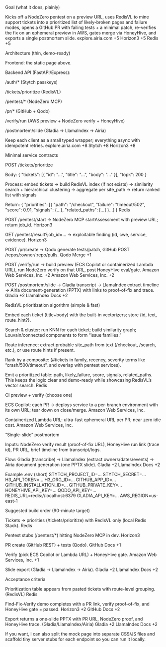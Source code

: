 Goal (what it does, plainly)

Kicks off a NodeZero pentest on a preview URL, uses RedisVL to mine support tickets into a prioritized list of likely-broken pages and failure modes, opens a GitHub PR with failing tests + a minimal patch, re-verifies the fix on an ephemeral preview in AWS, gates merge via HoneyHive, and exports a single postmortem slide. 
explore.airia.com
+5
Horizon3
+5
Redis
+5

Architecture (thin, demo-ready)

Frontend: the static page above.

Backend API (FastAPI/Express):

/auth/* (Stytch passkeys)

/tickets/prioritize (RedisVL)

/pentest/* (NodeZero MCP)

/pr/* (GitHub + Qodo)

/verify/run (AWS preview + NodeZero verify + HoneyHive)

/postmortem/slide (Gladia → LlamaIndex → Airia)

Keep each client as a small typed wrapper; everything async with idempotent retries. 
explore.airia.com
+8
Stytch
+8
Horizon3
+8

Minimal service contracts

POST /tickets/prioritize

Body: { "tickets": [{ "id": "...", "title": "...", "body": "..." }], "topk": 200 }

Process: embed tickets → build RedisVL index (if not exists) → similarity search + hierarchical clustering → aggregate per site_path → return ranked list with signals

Return: { "priorities": [{ "path": "/checkout", "failure": "timeout/502", "score": 0.91, "signals": {...}, "related_paths": [...] }...] } 
Redis

POST /pentest/start → NodeZero MCP startAssessment with preview URL; return job_id. 
Horizon3

GET /pentest/result?job_id=... → exploitable finding (id, cwe, service, evidence). 
Horizon3

POST /pr/create → Qodo generate tests/patch, GitHub POST /repos/:owner/:repo/pulls. 
Qodo Merge
+1

POST /verify/run → build preview (ECS Copilot or containerized Lambda URL), run NodeZero verify on that URL, post HoneyHive eval/gate. 
Amazon Web Services, Inc.
+2
Amazon Web Services, Inc.
+2

POST /postmortem/slide → Gladia transcript → LlamaIndex extract timeline → Airia document-generation (PPTX) with links to proof-of-fix and trace. 
Gladia
+2
LlamaIndex Docs
+2

RedisVL prioritization algorithm (simple & fast)

Embed each ticket (title+body) with the built-in vectorizers; store {id, text, route_hint?}.

Search & cluster: run KNN for each ticket; build similarity graph; Louvain/connected components to form “issue families.”

Route inference: extract probable site_path from text (/checkout, /search, etc.), or use route hints if present.

Rank by a composite: (#tickets in family, recency, severity terms like “crash/500/timeout”, and overlap with pentest services).

Emit a prioritized table: path, likely_failure, score, signals, related_paths.
This keeps the logic clear and demo-ready while showcasing RedisVL’s vector search. 
Redis

CI preview + verify (choose one)

ECS Copilot: each PR → deploys service to a per-branch environment with its own URL; tear down on close/merge. 
Amazon Web Services, Inc.

Containerized Lambda URL: ultra-fast ephemeral URL per PR; near zero idle cost. 
Amazon Web Services, Inc.

“Single-slide” postmortem

Inputs: NodeZero verify result (proof-of-fix URL), HoneyHive run link (trace id), PR URL, brief timeline from transcript/logs.

Flow: Gladia (transcribe) → LlamaIndex (extract owners/dates/events) → Airia document generation (one PPTX slide). 
Gladia
+2
LlamaIndex Docs
+2

Example .env (short)
STYTCH_PROJECT_ID=...
STYTCH_SECRET=...
H3_API_TOKEN=...
H3_ORG_ID=...
GITHUB_APP_ID=...
GITHUB_INSTALLATION_ID=...
GITHUB_PRIVATE_KEY=...
HONEYHIVE_API_KEY=...
QODO_API_KEY=...
REDIS_URL=redis://localhost:6379
GLADIA_API_KEY=...
AWS_REGION=us-east-1

Suggested build order (90-minute target)

Tickets → priorities (/tickets/prioritize) with RedisVL only (local Redis Stack). 
Redis

Pentest stubs (/pentest/*) hitting NodeZero MCP in dev. 
Horizon3

PR create (GitHub REST) + tests (Qodo). 
GitHub Docs
+1

Verify (pick ECS Copilot or Lambda URL) + HoneyHive gate. 
Amazon Web Services, Inc.
+1

Slide export (Gladia → LlamaIndex → Airia). 
Gladia
+2
LlamaIndex Docs
+2

Acceptance criteria

Prioritization table appears from pasted tickets with route-level grouping. (RedisVL) 
Redis

Find-Fix-Verify demo completes with a PR link, verify proof-of-fix, and HoneyHive gate = passed. 
Horizon3
+2
GitHub Docs
+2

Export returns a one-slide PPTX with PR URL, NodeZero proof, and HoneyHive trace. (Gladia/LlamaIndex/Airia) 
Gladia
+2
LlamaIndex Docs
+2

If you want, I can also split the mock page into separate CSS/JS files and scaffold tiny server stubs for each endpoint so you can run it locally.